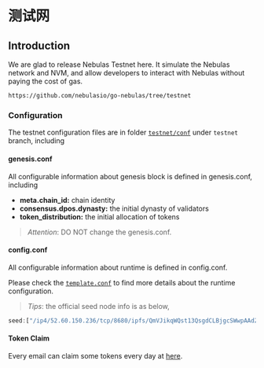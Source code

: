 # 测试网

## Introduction

We are glad to release Nebulas Testnet here. It simulate the Nebulas network and NVM, and allow developers to interact with Nebulas without paying the cost of gas.

```text
https://github.com/nebulasio/go-nebulas/tree/testnet
```

### Configuration

The testnet configuration files are in folder [`testnet/conf`](https://github.com/nebulasio/go-nebulas/tree/testnet/testnet/conf) under `testnet` branch, including

#### genesis.conf

All configurable information about genesis block is defined in genesis.conf, including

* **meta.chain\_id:** chain identity
* **consensus.dpos.dynasty:** the initial dynasty of validators
* **token\_distribution:** the initial allocation of tokens

> _Attention_: DO NOT change the genesis.conf.

#### config.conf

All configurable information about runtime is defined in config.conf.

Please check the [`template.conf`](https://github.com/dreamflyfengzi/nebulasdapp/tree/c1613497824d4e0d9fa0bf9d6bde1c719f742fe6/introduction/resources/conf/template.conf) to find more details about the runtime configuration.

> _Tips_: the official seed node info is as below,

```javascript
seed:["/ip4/52.60.150.236/tcp/8680/ipfs/QmVJikqWQst13QsgdCLBjgcSWwpAAdZjoExGdvK3r2CNhv"]
```


#### Token Claim

Every email can claim some tokens every day at [here](https://testnet.nebulas.io/claim).
